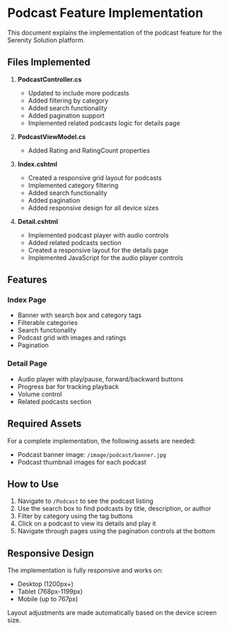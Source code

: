 # Podcast Feature Implementation

This document explains the implementation of the podcast feature for the Serenity Solution platform.

## Files Implemented

1. **PodcastController.cs**

   - Updated to include more podcasts
   - Added filtering by category
   - Added search functionality
   - Added pagination support
   - Implemented related podcasts logic for details page

2. **PodcastViewModel.cs**

   - Added Rating and RatingCount properties

3. **Index.cshtml**

   - Created a responsive grid layout for podcasts
   - Implemented category filtering
   - Added search functionality
   - Added pagination
   - Added responsive design for all device sizes

4. **Detail.cshtml**
   - Implemented podcast player with audio controls
   - Added related podcasts section
   - Created a responsive layout for the details page
   - Implemented JavaScript for the audio player controls

## Features

### Index Page

- Banner with search box and category tags
- Filterable categories
- Search functionality
- Podcast grid with images and ratings
- Pagination

### Detail Page

- Audio player with play/pause, forward/backward buttons
- Progress bar for tracking playback
- Volume control
- Related podcasts section

## Required Assets

For a complete implementation, the following assets are needed:

- Podcast banner image: `/image/podcast/banner.jpg`
- Podcast thumbnail images for each podcast

## How to Use

1. Navigate to `/Podcast` to see the podcast listing
2. Use the search box to find podcasts by title, description, or author
3. Filter by category using the tag buttons
4. Click on a podcast to view its details and play it
5. Navigate through pages using the pagination controls at the bottom

## Responsive Design

The implementation is fully responsive and works on:

- Desktop (1200px+)
- Tablet (768px-1199px)
- Mobile (up to 767px)

Layout adjustments are made automatically based on the device screen size.
